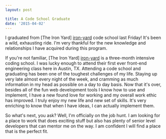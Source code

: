 ```yaml
---
layout: post

title: A Code School Graduate
date: '2015-04-02'
---
```



I graduated from [The Iron Yard] [iron-yard] code school last Friday! It's been a wild, exhausting ride. I'm very thankful for the new knowledge and relationships I have acquired during this program. 

If you're not familiar, [The Iron Yard] [iron-yard] is a three-month intensive coding school. I was lucky enough to attend their first ever front-end engineering class here in Austin, TX. Attending a code school and graduating has been one of the toughest challenges of my life. Staying up very late almost every night of the week, and cramming as much information in my head as possible on a day to day basis. Now that it's over, besides all of the fun web development tools I know how to use and implement, I have a new found love for working and my overall work ethic has improved. I truly enjoy my new life and new set of skills. It's very enriching to know that when I have ideas, I can actually implement them. 

So what's next, you ask? Well, I'm officially on the job hunt. I am looking for a place to work that does exciting stuff but also has plenty of senior level developers that can mentor me on the way. I am confident I will find a place that is the perfect fit. 








[iron-yard]: http://www.theironyard.com